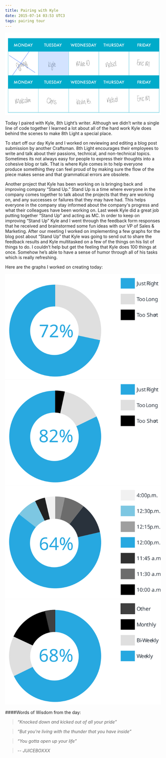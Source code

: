 ```yaml
---
title: Pairing with Kyle
date: 2015-07-14 03:53 UTC3
tags: pairing tour
---
```


![Pairing Calendar](/images/Tour_calendar_day2.png)

Today I paired with Kyle, 8th Light’s writer. Although we didn’t write a single line of code together I learned a lot about all of the hard work Kyle does behind the scenes to make 8th Light a special place.

To start off our day Kyle and I worked on reviewing and editing a blog post submission by another Craftsman. 8th Light encourages their employees to write and talk about their passions, technical, and non-technical topics. Sometimes its not always easy for people to express their thoughts into a cohesive blog or talk. That is where Kyle comes in to help everyone produce something they can feel proud of by making sure the flow of the piece makes sense and that grammatical errors are obsolete.

Another project that Kyle has been working on is bringing back and improving company “Stand Up.” Stand Up is a time where everyone in the company comes together to talk about the projects that they are working on, and any successes or failures that they may have had. This helps everyone in the company stay informed about the company's progress and what their colleagues  have been working on. Last week Kyle did a great job putting together “Stand Up” and acting as MC. In order to keep on improving “Stand Up” Kyle and I went through the feedback form responses that he received and brainstormed some fun ideas with our VP of Sales & Marketing. After our meeting I worked on implementing a few graphs for the blog post about “Stand Up” that Kyle was going to send out to share the feedback results and Kyle multitasked on a few of the things on his list of things to do. I couldn’t help but get the feeling that Kyle does 100 things at once. Somehow he’s able to have a sense of humor through all of his tasks which is really refreshing.


Here are the graphs I worked on creating today:

![StandUp](/images/blog/StandUp_Stats_Q1.svg)
![StandUp](/images/blog/StandUp_Stats_Q2.svg)
![StandUp](/images/blog/StandUp_Stats_Q3.svg)
![StandUp](/images/blog/StandUp_Stats_Q4.svg)



####Words of Wisdom from the day:

>*“Knocked down and kicked out of all your pride”*

>*“But you're living with the thunder that you have inside”*

>*“You gotta open up your life”*

>*-- JUICEBOXXX*





